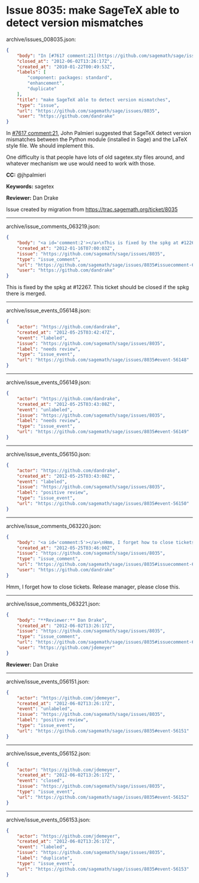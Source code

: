 # Issue 8035: make SageTeX able to detect version mismatches

archive/issues_008035.json:
```json
{
    "body": "In [#7617 comment:21](https://github.com/sagemath/sage/issues/7617#comment:21), John Palmieri suggested that SageTeX detect version mismatches between the Python module (installed in Sage) and the LaTeX style file. We should implement this.\n\nOne difficulty is that people have lots of old sagetex.sty files around, and whatever mechanism we use would need to work with those.\n\n**CC:**  @jhpalmieri\n\n**Keywords:** sagetex\n\n**Reviewer:** Dan Drake\n\nIssue created by migration from https://trac.sagemath.org/ticket/8035\n\n",
    "closed_at": "2012-06-02T13:26:17Z",
    "created_at": "2010-01-22T00:49:53Z",
    "labels": [
        "component: packages: standard",
        "enhancement",
        "duplicate"
    ],
    "title": "make SageTeX able to detect version mismatches",
    "type": "issue",
    "url": "https://github.com/sagemath/sage/issues/8035",
    "user": "https://github.com/dandrake"
}
```
In [#7617 comment:21](https://github.com/sagemath/sage/issues/7617#comment:21), John Palmieri suggested that SageTeX detect version mismatches between the Python module (installed in Sage) and the LaTeX style file. We should implement this.

One difficulty is that people have lots of old sagetex.sty files around, and whatever mechanism we use would need to work with those.

**CC:**  @jhpalmieri

**Keywords:** sagetex

**Reviewer:** Dan Drake

Issue created by migration from https://trac.sagemath.org/ticket/8035





---

archive/issue_comments_063219.json:
```json
{
    "body": "<a id='comment:2'></a>\nThis is fixed by the spkg at #12267. This ticket should be closed if the spkg there is merged.",
    "created_at": "2012-01-16T07:00:03Z",
    "issue": "https://github.com/sagemath/sage/issues/8035",
    "type": "issue_comment",
    "url": "https://github.com/sagemath/sage/issues/8035#issuecomment-63219",
    "user": "https://github.com/dandrake"
}
```

<a id='comment:2'></a>
This is fixed by the spkg at #12267. This ticket should be closed if the spkg there is merged.



---

archive/issue_events_056148.json:
```json
{
    "actor": "https://github.com/dandrake",
    "created_at": "2012-05-25T03:42:47Z",
    "event": "labeled",
    "issue": "https://github.com/sagemath/sage/issues/8035",
    "label": "needs review",
    "type": "issue_event",
    "url": "https://github.com/sagemath/sage/issues/8035#event-56148"
}
```



---

archive/issue_events_056149.json:
```json
{
    "actor": "https://github.com/dandrake",
    "created_at": "2012-05-25T03:43:08Z",
    "event": "unlabeled",
    "issue": "https://github.com/sagemath/sage/issues/8035",
    "label": "needs review",
    "type": "issue_event",
    "url": "https://github.com/sagemath/sage/issues/8035#event-56149"
}
```



---

archive/issue_events_056150.json:
```json
{
    "actor": "https://github.com/dandrake",
    "created_at": "2012-05-25T03:43:08Z",
    "event": "labeled",
    "issue": "https://github.com/sagemath/sage/issues/8035",
    "label": "positive review",
    "type": "issue_event",
    "url": "https://github.com/sagemath/sage/issues/8035#event-56150"
}
```



---

archive/issue_comments_063220.json:
```json
{
    "body": "<a id='comment:5'></a>\nHmm, I forget how to close tickets. Release manager, please close this.",
    "created_at": "2012-05-25T03:46:00Z",
    "issue": "https://github.com/sagemath/sage/issues/8035",
    "type": "issue_comment",
    "url": "https://github.com/sagemath/sage/issues/8035#issuecomment-63220",
    "user": "https://github.com/dandrake"
}
```

<a id='comment:5'></a>
Hmm, I forget how to close tickets. Release manager, please close this.



---

archive/issue_comments_063221.json:
```json
{
    "body": "**Reviewer:** Dan Drake",
    "created_at": "2012-06-02T13:26:17Z",
    "issue": "https://github.com/sagemath/sage/issues/8035",
    "type": "issue_comment",
    "url": "https://github.com/sagemath/sage/issues/8035#issuecomment-63221",
    "user": "https://github.com/jdemeyer"
}
```

**Reviewer:** Dan Drake



---

archive/issue_events_056151.json:
```json
{
    "actor": "https://github.com/jdemeyer",
    "created_at": "2012-06-02T13:26:17Z",
    "event": "unlabeled",
    "issue": "https://github.com/sagemath/sage/issues/8035",
    "label": "positive review",
    "type": "issue_event",
    "url": "https://github.com/sagemath/sage/issues/8035#event-56151"
}
```



---

archive/issue_events_056152.json:
```json
{
    "actor": "https://github.com/jdemeyer",
    "created_at": "2012-06-02T13:26:17Z",
    "event": "closed",
    "issue": "https://github.com/sagemath/sage/issues/8035",
    "type": "issue_event",
    "url": "https://github.com/sagemath/sage/issues/8035#event-56152"
}
```



---

archive/issue_events_056153.json:
```json
{
    "actor": "https://github.com/jdemeyer",
    "created_at": "2012-06-02T13:26:17Z",
    "event": "labeled",
    "issue": "https://github.com/sagemath/sage/issues/8035",
    "label": "duplicate",
    "type": "issue_event",
    "url": "https://github.com/sagemath/sage/issues/8035#event-56153"
}
```
